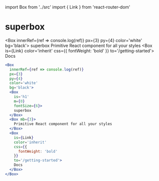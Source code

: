 import Box from '../src'
import { Link } from 'react-router-dom'

# superbox

<Box
  innerRef={ref => console.log(ref)}
  px={3}
  py={4}
  color='white'
  bg='black'>
  <Box
    is='h1'
    m={0}
    fontSize={6}>
    superbox
  </Box>
  <Box mb={3}>
    Primitive React component for all your styles
  </Box>
  <Box
    is={Link}
    color='inherit'
    css={{
      fontWeight: 'bold'
    }}
    to='/getting-started'>
    Docs
  </Box>
</Box>


```.jsx
<Box
  innerRef={ref => console.log(ref)}
  px={3}
  py={4}
  color='white'
  bg='black'>
  <Box
    is='h1'
    m={0}
    fontSize={6}>
    superbox
  </Box>
  <Box mb={3}>
    Primitive React component for all your styles
  </Box>
  <Box
    is={Link}
    color='inherit'
    css={{
      fontWeight: 'bold'
    }}
    to='/getting-started'>
    Docs
  </Box>
</Box>
```


